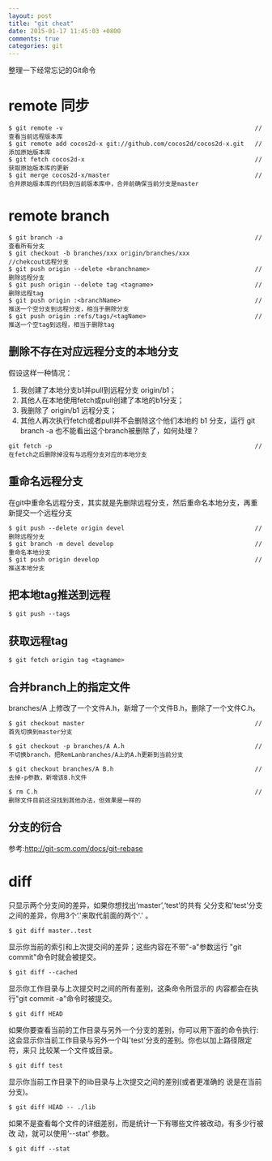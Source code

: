 ```yaml
---
layout: post
title: "git cheat"
date: 2015-01-17 11:45:03 +0800
comments: true
categories: git
---
```


整理一下经常忘记的Git命令

# remote 同步

```
$ git remote -v                                                     // 查看当前远程版本库
$ git remote add cocos2d-x git://github.com/cocos2d/cocos2d-x.git   // 添加原始版本库
$ git fetch cocos2d-x                                               // 获取原始版本库的更新
$ git merge cocos2d-x/master                                        // 合并原始版本库的代码到当前版本库中，合并前确保当前分支是master
```

# remote branch

```
$ git branch -a                                                     //查看所有分支
$ git checkout -b branches/xxx origin/branches/xxx                  //chekcout远程分支
$ git push origin --delete <branchname>                             //删除远程分支
$ git push origin --delete tag <tagname>                            //删除远程tag
$ git push origin :<branchName>                                     //推送一个空分支到远程分支，相当于删除分支
$ git push origin :refs/tags/<tagName>                              //推送一个空tag到远程，相当于删除tag
```

## 删除不存在对应远程分支的本地分支

假设这样一种情况：

1. 我创建了本地分支b1并pull到远程分支 origin/b1；
2. 其他人在本地使用fetch或pull创建了本地的b1分支；
3. 我删除了 origin/b1 远程分支；
4. 其他人再次执行fetch或者pull并不会删除这个他们本地的 b1 分支，运行 git branch -a 也不能看出这个branch被删除了，如何处理？

```
git fetch -p                                                        //在fetch之后删除掉没有与远程分支对应的本地分支
```

## 重命名远程分支

在git中重命名远程分支，其实就是先删除远程分支，然后重命名本地分支，再重新提交一个远程分支

```
$ git push --delete origin devel                                    //删除远程分支
$ git branch -m devel develop                                       //重命名本地分支
$ git push origin develop                                           //推送本地分支
```

## 把本地tag推送到远程

```
$ git push --tags
```

## 获取远程tag

```
$ git fetch origin tag <tagname>
```

## 合并branch上的指定文件

branches/A 上修改了一个文件A.h，新增了一个文件B.h，删除了一个文件C.h。

```
$ git checkout master                                               //首先切换到master分支

$ git checkout -p branches/A A.h                                    //不切换branch，把RemLanbranches/A上的A.h更新到当前分支

$ git checkout branches/A B.h                                       //去掉-p参数，新增该B.h文件

$ rm C.h                                                            //删除文件目前还没找到其他办法，但效果是一样的
```


## 分支的衍合

参考:http://git-scm.com/docs/git-rebase

# diff

只显示两个分支间的差异，如果你想找出‘master’,‘test’的共有 父分支和'test'分支之间的差异，你用3个‘.'来取代前面的两个'.' 。

```
$ git diff master..test
```

显示你当前的索引和上次提交间的差异；这些内容在不带"-a"参数运行 "git commit"命令时就会被提交。

```
$ git diff --cached
```

显示你工作目录与上次提交时之间的所有差别，这条命令所显示的 内容都会在执行"git commit -a"命令时被提交。

```
$ git diff HEAD
```

如果你要查看当前的工作目录与另外一个分支的差别，你可以用下面的命令执行:
这会显示你当前工作目录与另外一个叫'test'分支的差别。你也以加上路径限定符，来只 比较某一个文件或目录。
```
$ git diff test
```

显示你当前工作目录下的lib目录与上次提交之间的差别(或者更准确的 说是在当前分支)。
```
$ git diff HEAD -- ./lib
```

如果不是查看每个文件的详细差别，而是统计一下有哪些文件被改动，有多少行被改 动，就可以使用‘--stat' 参数。

```
$ git diff --stat
```
